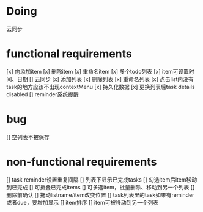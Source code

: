 # Doing
云同步

# functional requirements
[x] 向添加item
[x] 删除item
[x] 重命名item
[x] 多个todo列表
[x] item可设置时间、日期
[] 云同步
[x] 添加列表
[x] 删除列表
[x] 重命名列表
[x] 点击list内没有task的地方应该不出现contextMenu
[x] 持久化数据
[x] 更换列表后task details disabled
[] reminder系统提醒

# bug
[] 空列表不被保存

# non-functional requirements
[] task reminder设置重复间隔
[] 列表下显示已完成tasks
[] 勾选item后item移动到已完成
[] 可折叠已完成items
[] 可多选item，批量删除、移动到另一个列表
[] 删除前确认
[] 拖动listname/item改变位置
[] task列表里的task如果有reminder或者due，要增加显示
[] item排序
[] item可被移动到另一个列表
